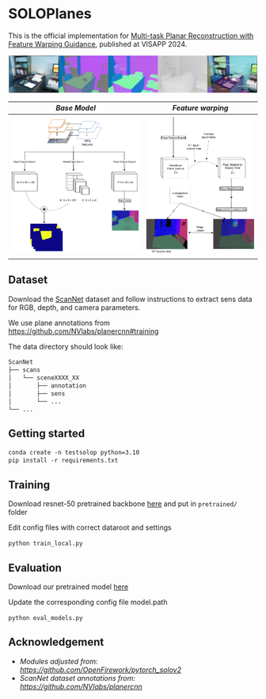 # SOLOPlanes

This is the official implementation for [Multi-task Planar Reconstruction with Feature Warping Guidance](https://arxiv.org/abs/2311.14981), published at VISAPP 2024.

![teaser](figures/posterimg.png)

| *Base Model* | *Feature warping* |
| ---- | ---- |
|     ![model](figures/soloplanes.png)    |     ![mv warping](figures/featwarping.png)    |


## Dataset
Download the [ScanNet](http://www.scan-net.org/ScanNet/) dataset and follow instructions to extract sens data for RGB, depth, and camera parameters. 

We use plane annotations from https://github.com/NVlabs/planercnn#training  

The data directory should look like:

    ScanNet
    ├── scans
    │   └── sceneXXXX_XX
    │       ├── annotation 
    │       ├── sens    
    │       └── ...
    └── ...



##  Getting started
```
conda create -n testsolop python=3.10
pip install -r requirements.txt

```

## Training
Download resnet-50 pretrained backbone [here](https://datacloud.hhi.fraunhofer.de/s/KSrM2Nai35gtDP4) and put in `pretrained/` folder

Edit config files with correct dataroot and settings

`python train_local.py`

## Evaluation
Download our pretrained model [here](https://datacloud.hhi.fraunhofer.de/s/qnYX3b7tzGEdR4e) 

Update the corresponding config file model.path

`python eval_models.py` 


## Acknowledgement
- _Modules adjusted from: https://github.com/OpenFirework/pytorch_solov2_
- _ScanNet dataset annotations from: https://github.com/NVlabs/planercnn_
